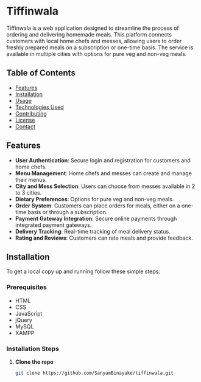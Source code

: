 # Tiffinwala

Tiffinwala is a web application designed to streamline the process of ordering and delivering homemade meals. This platform connects customers with local home chefs and messes, allowing users to order freshly prepared meals on a subscription or one-time basis. The service is available in multiple cities with options for pure veg and non-veg meals.

## Table of Contents

- [Features](#features)
- [Installation](#installation)
- [Usage](#usage)
- [Technologies Used](#technologies-used)
- [Contributing](#contributing)
- [License](#license)
- [Contact](#contact)

## Features

- **User Authentication**: Secure login and registration for customers and home chefs.
- **Menu Management**: Home chefs and messes can create and manage their menus.
- **City and Mess Selection**: Users can choose from messes available in 2 to 3 cities.
- **Dietary Preferences**: Options for pure veg and non-veg meals.
- **Order System**: Customers can place orders for meals, either on a one-time basis or through a subscription.
- **Payment Gateway Integration**: Secure online payments through integrated payment gateways.
- **Delivery Tracking**: Real-time tracking of meal delivery status.
- **Rating and Reviews**: Customers can rate meals and provide feedback.

## Installation

To get a local copy up and running follow these simple steps:

### Prerequisites

- HTML
- CSS
- JavaScript
- jQuery
- MySQL
- XAMPP

### Installation Steps

1. **Clone the repo**
   ```sh
   git clone https://github.com/SanyamBinayake/tiffinwala.git
            
